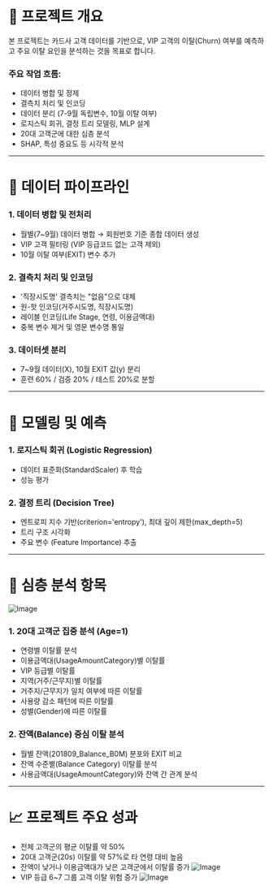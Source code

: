 # 📌 프로젝트 개요
본 프로젝트는 카드사 고객 데이터를 기반으로,
VIP 고객의 이탈(Churn) 여부를 예측하고
주요 이탈 요인을 분석하는 것을 목표로 합니다.

### 주요 작업 흐름:
* 데이터 병합 및 정제
* 결측치 처리 및 인코딩
* 데이터 분리 (7-9월 독립변수, 10월 이탈 여부)
* 로지스틱 회귀, 결정 트리 모델링, MLP 설계
* 20대 고객군에 대한 심층 분석
* SHAP, 특성 중요도 등 시각적 분석

---

# 📂 데이터 파이프라인
### 1. 데이터 병합 및 전처리
* 월별(7~9월) 데이터 병합 → 회원번호 기준 종합 데이터 생성
* VIP 고객 필터링 (VIP 등급코드 없는 고객 제외)
* 10월 이탈 여부(EXIT) 변수 추가

### 2. 결측치 처리 및 인코딩
* '직장시도명' 결측치는 "없음"으로 대체
* 원-핫 인코딩(거주시도명, 직장시도명)
* 레이블 인코딩(Life Stage, 연령, 이용금액대)
* 중복 변수 제거 및 영문 변수명 통일

### 3. 데이터셋 분리
* 7~9월 데이터(X), 10월 EXIT 값(y) 분리
* 훈련 60% / 검증 20% / 테스트 20%로 분할

---

# 🤖 모델링 및 예측
### 1. 로지스틱 회귀 (Logistic Regression)
* 데이터 표준화(StandardScaler) 후 학습
* 성능 평가
  
### 2. 결정 트리 (Decision Tree)
* 엔트로피 지수 기반(criterion='entropy'), 최대 깊이 제한(max_depth=5)
* 트리 구조 시각화
* 주요 변수 (Feature Importance) 추출

---

# 🔎 심층 분석 항목
![Image](https://github.com/user-attachments/assets/43f11e48-37be-4aac-baab-a18c1489c3b4)
### 1. 20대 고객군 집중 분석 (Age=1)
* 연령별 이탈률 분석
* 이용금액대(UsageAmountCategory)별 이탈률
* VIP 등급별 이탈률
* 지역(거주/근무지)별 이탈률
* 거주지/근무지가 일치 여부에 따른 이탈률
* 사용량 감소 패턴에 따른 이탈률
* 성별(Gender)에 따른 이탈률

### 2. 잔액(Balance) 중심 이탈 분석
* 월별 잔액(201809_Balance_B0M) 분포와 EXIT 비교
* 잔액 수준별(Balance Category) 이탈률 분석
* 사용금액대(UsageAmountCategory)와 잔액 간 관계 분석

---


# 📈 프로젝트 주요 성과

* 전체 고객군의 평균 이탈률 약 50%
* 20대 고객군(20s) 이탈률 약 57%로 타 연령 대비 높음
* 잔액이 낮거나 이용금액대가 낮은 고객군에서 이탈률 증가
![Image](https://github.com/user-attachments/assets/47717a40-7cca-4ca4-be81-ef132146c8bd)
* VIP 등급 6~7 그룹 고객 이탈 위험 증가
![Image](https://github.com/user-attachments/assets/a81496e4-7767-4ab0-976e-6ed95a4f1e1e)
